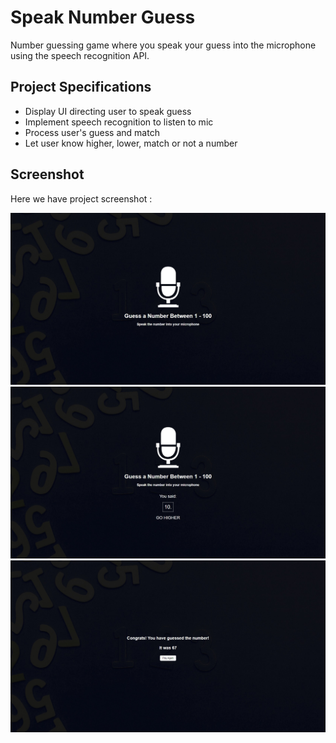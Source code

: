 # Speak Number Guess
Number guessing game where you speak your guess into the microphone using the speech recognition API.

## Project Specifications
- Display UI directing user to speak guess
- Implement speech recognition to listen to mic
- Process user's guess and match
- Let user know higher, lower, match or not a number

## Screenshot
Here we have project screenshot :

![screenshot](screenshot.jpeg)
![screenshot](screenshot2.jpeg)
![screenshot](screenshot3.jpeg)